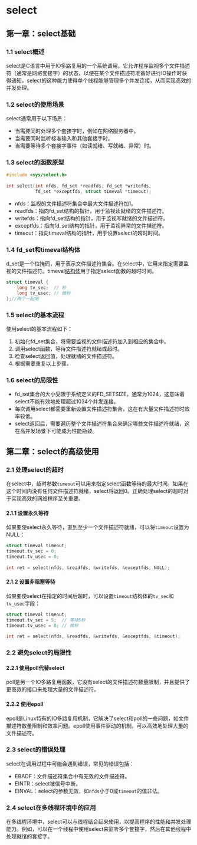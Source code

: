 # select

## 第一章：select基础

### 1.1 select概述

select是C语言中用于IO多路复用的一个系统调用，它允许程序监视多个文件描述符（通常是网络套接字）的状态，以便在某个文件描述符准备好进行IO操作时获得通知。select的这种能力使得单个线程能够管理多个并发连接，从而实现高效的并发处理。

### 1.2 select的使用场景

select通常用于以下场景：

- 当需要同时处理多个套接字时，例如在网络服务器中。
- 当需要同时监听标准输入和其他套接字时。
- 当需要等待多个套接字事件（如读就绪、写就绪、异常）时。

### 1.3 select的函数原型

```c
#include <sys/select.h>
 
int select(int nfds, fd_set *readfds, fd_set *writefds,
           fd_set *exceptfds, struct timeval *timeout);
```

- nfds：监视的文件描述符集合中最大文件描述符加1。
- readfds：指向fd_set结构的指针，用于监视读就绪的文件描述符。
- writefds：指向fd_set结构的指针，用于监视写就绪的文件描述符。
- exceptfds：指向fd_set结构的指针，用于监视异常的文件描述符。
- timeout：指向timeval结构的指针，用于设置select的超时时间。

### 1.4 fd_set和timeval结构体

d_set是一个位掩码，用于表示文件描述符集合。在select中，它用来指定需要监视的文件描述符。timeval[结构体](https://so.csdn.net/so/search?q=结构体&spm=1001.2101.3001.7020)用于指定select函数的超时时间。

```c
struct timeval {
    long tv_sec;  // 秒
    long tv_usec; // 微秒
};//两个一起用
```

### 1.5 select的基本流程

使用select的基本流程如下：

1. 初始化fd_set集合，将需要监视的文件描述符加入到相应的集合中。
2. 调用select函数，等待文件描述符就绪或超时。
3. 检查select返回值，处理就绪的文件描述符。
4. 根据需要重复以上步骤。

### 1.6 select的局限性

- fd_set集合的大小受限于系统定义的FD_SETSIZE，通常为1024，这意味着select不能有效地处理超过1024个并发连接。
- 每次调用select都需要重新设置文件描述符集合，这在有大量文件描述符时效率较低。
- select返回后，需要遍历整个文件描述符集合来确定哪些文件描述符就绪，这在高并发场景下可能成为性能瓶颈。

## 第二章：select的高级使用

### 2.1 处理select的超时

在select中，超时参数`timeout`可以用来指定select函数等待的最大时间。如果在这个时间内没有任何文件描述符就绪，select将返回0。正确处理select的超时对于实现高效的网络程序至关重要。

#### 2.1.1 设置永久等待

如果要使select永久等待，直到至少一个文件描述符就绪，可以将`timeout`设置为NULL：

```c
struct timeval timeout;
timeout.tv_sec = 0;
timeout.tv_usec = 0;
 
int ret = select(nfds, &readfds, &writefds, &exceptfds, NULL);
```

#### 2.1.2 设置非阻塞等待

如果要使select在指定的时间后超时，可以设置`timeout`结构体的`tv_sec`和`tv_usec`字段：

```c
struct timeval timeout;
timeout.tv_sec = 5;  // 等待5秒
timeout.tv_usec = 0; // 微秒
 
int ret = select(nfds, &readfds, &writefds, &exceptfds, &timeout);
```

### 2.2 避免select的局限性

#### 2.2.1 使用poll代替select

poll是另一个IO多路复用函数，它没有select的文件描述符数量限制，并且提供了更高效的接口来处理大量的文件描述符。

#### 2.2.2 使用epoll

epoll是Linux特有的IO多路复用机制，它解决了select和poll的一些问题，如文件描述符数量限制和效率问题。epoll使用事件驱动的机制，可以高效地处理大量的文件描述符。

### 2.3 select的错误处理

select在调用过程中可能会遇到错误，常见的错误包括：

- EBADF：文件描述符集合中有无效的文件描述符。
- EINTR：select被信号中断。
- EINVAL：select的参数无效，如`nfds`小于0或`timeout`的值非法。

### 2.4 select在多线程环境中的应用

在多线程环境中，select可以与线程结合起来使用，以提高程序的性能和并发处理能力。例如，可以在一个线程中使用select来监听多个套接字，然后在其他线程中处理就绪的套接字。

